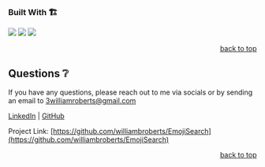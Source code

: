 <!-- Built with -->
### Built With 🏗️
  
 <img src="https://img.shields.io/badge/Next-black?style=for-the-badge&logo=next.js&logoColor=white" />
    <img src="https://img.shields.io/badge/Firebase-039BE5?style=for-the-badge&logo=Firebase&logoColor=white" />
    <img src="https://img.shields.io/badge/react-%2320232a.svg?style=for-the-badge&logo=react&logoColor=%2361DAFB" /> 
  <p align="right"><a href="#readme-top">back to top</a></p>
<!-- QUESTIONS -->
  
## Questions ❔

If you have any questions, please reach out to me via socials or by sending an email to <a href="mailto:3williamroberts@gmail.com">3williamroberts@gmail.com</a>

<a href="https://www.linkedin.com/in/williambroberts/" target="_blank">LinkedIn</a> | <a href="https://github.com/williambroberts" target="_blank">GitHub</a>

Project Link: [https://github.com/williambroberts/EmojiSearch](https://github.com/williambroberts/EmojiSearch)

  <p align="right"><a href="#readme-top">back to top</a></p>
